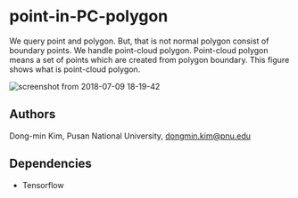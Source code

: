 # point-in-PC-polygon

We query point and polygon. But, that is not normal polygon consist of boundary points. We handle point-cloud polygon. 
Point-cloud polygon means a set of points which are created from polygon boundary. 
This figure shows what is point-cloud polygon.

![screenshot from 2018-07-09 18-19-42](https://user-images.githubusercontent.com/13598837/42442181-fa336c26-83a4-11e8-90cb-a8537fdaadff.png)


## Authors
Dong-min Kim, Pusan National University, dongmin.kim@pnu.edu

## Dependencies
* Tensorflow


